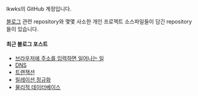 lkwks의 GitHub 계정입니다.

[블로그](https://lkwks.github.io) 관련 repository와 몇몇 사소한 개인 프로젝트 소스파일들이 담긴 repository들이 있습니다.


#### 최근 블로그 포스트
<!-- BLOG-POST-LIST:START -->
- [브라우저에 주소를 입력하면 일어나는 일](https://lkwks.github.io/%EB%84%A4%ED%8A%B8%EC%9B%8C%ED%81%AC/2022/11/05/%EB%B8%8C%EB%9D%BC%EC%9A%B0%EC%A0%80%EC%97%90-%EC%A3%BC%EC%86%8C%EB%A5%BC-%EC%9E%85%EB%A0%A5%ED%95%98%EB%A9%B4-%EC%9D%BC%EC%96%B4%EB%82%98%EB%8A%94-%EC%9D%BC.html)
- [DNS](https://lkwks.github.io/%EB%84%A4%ED%8A%B8%EC%9B%8C%ED%81%AC/2022/11/05/dns.html)
- [트랜잭션](https://lkwks.github.io/db/2022/10/30/%ED%8A%B8%EB%9E%9C%EC%9E%AD%EC%85%98.html)
- [릴레이션 정규화](https://lkwks.github.io/db/2022/10/29/%EB%A6%B4%EB%A0%88%EC%9D%B4%EC%85%98-%EC%A0%95%EA%B7%9C%ED%99%94.html)
- [물리적 데이터베이스](https://lkwks.github.io/db/2022/10/28/%EB%AC%BC%EB%A6%AC%EC%A0%81-%EB%8D%B0%EC%9D%B4%ED%84%B0%EB%B2%A0%EC%9D%B4%EC%8A%A4.html)
<!-- BLOG-POST-LIST:END -->
  
<!--![Top Langs](https://github-readme-stats.vercel.app/api/top-langs/?username=lkwks)-->
